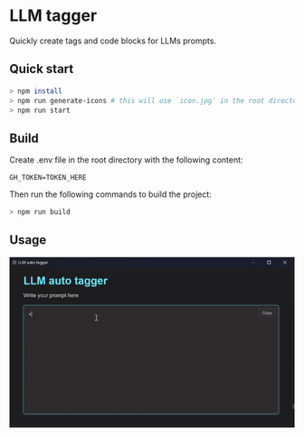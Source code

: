 # LLM tagger

Quickly create tags and code blocks for LLMs prompts.

## Quick start

```bash
> npm install
> npm run generate-icons # this will use `icon.jpg` in the root directory
> npm run start
```

## Build

Create .env file in the root directory with the following content:
```env
GH_TOKEN=TOKEN_HERE
```

Then run the following commands to build the project:

```bash
> npm run build
```

## Usage

![usage](video.gif)